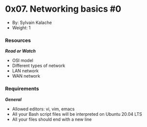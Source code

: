 # 0x07. Networking basics #0
* By: Sylvain Kalache
* Weight: 1

### Resources
***Read or Watch***
* OSI model
* Different types of network
* LAN network
* WAN network

### Requirements
***General***
+ Allowed editors: vi, vim, emacs
+ All your Bash script files will be interpreted on Ubuntu 20.04 LTS
+ All your files should end with a new line
